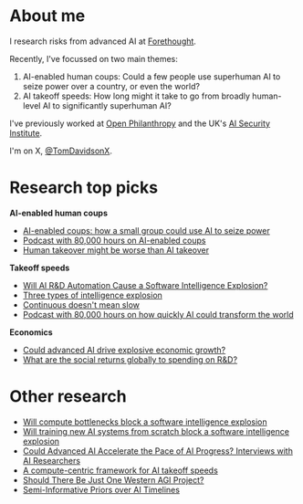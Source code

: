 # About me

I research risks from advanced AI at [Forethought](https://www.forethought.org/).

Recently, I've focussed on two main themes:
1. AI-enabled human coups: Could a few people use superhuman AI to seize power over a country, or even the world?  
2. AI takeoff speeds: How long might it take to go from broadly human-level AI to significantly superhuman AI?

I've previously worked at [Open Philanthropy](https://www.openphilanthropy.org/) and the UK's [AI Security Institute](https://www.aisi.gov.uk/). 

I'm on X, [@TomDavidsonX](https://x.com/TomDavidsonX?t=Zl68rhZo3oSvu6VzhI6sLg&s=09).

# Research top picks
**AI-enabled human coups**
- [AI-enabled coups: how a small group could use AI to seize power](https://www.forethought.org/research/ai-enabled-coups-how-a-small-group-could-use-ai-to-seize-power)
- [Podcast with 80,000 hours on AI-enabled coups]()
- [Human takeover might be worse than AI takeover](https://www.lesswrong.com/posts/FEcw6JQ8surwxvRfr/human-takeover-might-be-worse-than-ai-takeover)

**Takeoff speeds**
- [Will AI R&D Automation Cause a Software Intelligence Explosion?](https://www.forethought.org/research/will-ai-r-and-d-automation-cause-a-software-intelligence-explosion)
- [Three types of intelligence explosion](https://www.forethought.org/research/three-types-of-intelligence-explosion)
- [Continuous doesn't mean slow](https://www.planned-obsolescence.org/continuous-doesnt-mean-slow/)
- [Podcast with 80,000 hours on how quickly AI could transform the world](https://80000hours.org/podcast/episodes/tom-davidson-how-quickly-ai-could-transform-the-world/)
  

**Economics**
- [Could advanced AI drive explosive economic growth?](https://www.openphilanthropy.org/research/could-advanced-ai-drive-explosive-economic-growth/)
- [What are the social returns globally to spending on R&D?](https://www.openphilanthropy.org/research/social-returns-to-productivity-growth/)


# Other research
- [Will compute bottlenecks block a software intelligence explosion](https://www.lesswrong.com/posts/XDF6ovePBJf6hsxGj/will-compute-bottlenecks-prevent-a-software-intelligence-1)
- [Will training new AI systems from scratch block a software intelligence explosion](https://www.forethought.org/research/will-the-need-to-retrain-ai-models)
- [Could Advanced AI Accelerate the Pace of AI Progress? Interviews with AI Researchers](https://www.forethought.org/research/could-advanced-ai-accelerate-the-pace-of-ai-progress-interviews-with-ai)
- [A compute-centric framework for AI takeoff speeds](https://www.openphilanthropy.org/research/what-a-compute-centric-framework-says-about-takeoff-speeds/)
- [Should There Be Just One Western AGI Project?](https://www.forethought.org/research/should-there-be-just-one-western-agi-project)
- [Semi-Informative Priors over AI Timelines](https://www.openphilanthropy.org/research/report-on-semi-informative-priors/)
  

